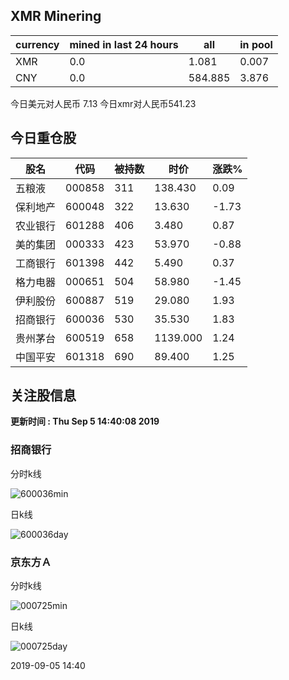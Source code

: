 ## XMR Minering

|currency|mined in last 24 hours|all|in pool|
|---|---|---|---|
|XMR|0.0|1.081|0.007|
|CNY|0.0|584.885|3.876|

今日美元对人民币 7.13	今日xmr对人民币541.23


## 今日重仓股 

|股名|代码|被持数|时价|涨跌%|
|---|---|---|---|---|
|五粮液|000858|311|138.430|0.09|
|保利地产|600048|322|13.630|-1.73|
|农业银行|601288|406|3.480|0.87|
|美的集团|000333|423|53.970|-0.88|
|工商银行|601398|442|5.490|0.37|
|格力电器|000651|504|58.980|-1.45|
|伊利股份|600887|519|29.080|1.93|
|招商银行|600036|530|35.530|1.83|
|贵州茅台|600519|658|1139.000|1.24|
|中国平安|601318|690|89.400|1.25|

## 关注股信息
**更新时间 : Thu Sep  5 14:40:08 2019**
### 招商银行 
分时k线

![600036min](http://image.sinajs.cn/newchart/min/n/sh600036.gif)

日k线

![600036day](http://image.sinajs.cn/newchart/daily/n/sh600036.gif)

### 京东方Ａ 
分时k线

![000725min](http://image.sinajs.cn/newchart/min/n/sz000725.gif)

日k线

![000725day](http://image.sinajs.cn/newchart/daily/n/sz000725.gif)

2019-09-05 14:40